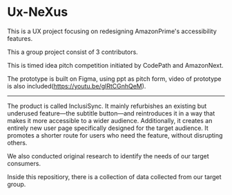 # Ux-NeXus
This is a UX project focusing on redesigning AmazonPrime's accessibility features.


This a group project consist of 3 contributors.


This is timed idea pitch competition initiated by CodePath and AmazonNext.

The prototype is built on Figma, using ppt as pitch form, video of prototype is also included(https://youtu.be/glRtCGnhQeM).


--------------------------------------


The product is called InclusiSync. It mainly refurbishes an existing but underused feature—the subtitle button—and reintroduces it in a way that makes it more accessible to a wider audience. Additionally, it creates an entirely new user page specifically designed for the target audience. It promotes a shorter route for users who need the feature, without disrupting others.

We also conducted original research to identify the needs of our target consumers.


Inside this repositiory, there is a collection of data collected from our target group.
